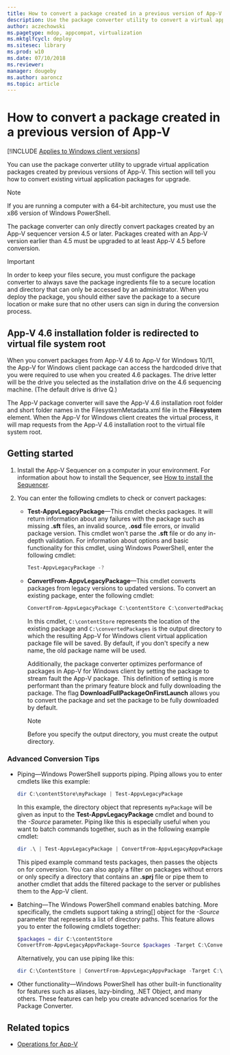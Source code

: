 ```yaml
---
title: How to convert a package created in a previous version of App-V (Windows 10/11)
description: Use the package converter utility to convert a virtual application package created in a previous version of App-V.
author: aczechowski
ms.pagetype: mdop, appcompat, virtualization
ms.mktglfcycl: deploy
ms.sitesec: library
ms.prod: w10
ms.date: 07/10/2018
ms.reviewer: 
manager: dougeby
ms.author: aaroncz
ms.topic: article
---
```

# How to convert a package created in a previous version of App-V

[!INCLUDE [Applies to Windows client versions](../includes/applies-to-windows-client-versions.md)]

You can use the package converter utility to upgrade virtual application packages created by previous versions of App-V. This section will tell you how to convert existing virtual application packages for upgrade.

>[!NOTE]
>If you are running a computer with a 64-bit architecture, you must use the x86 version of Windows PowerShell.

The package converter can only directly convert packages created by an App-V sequencer version 4.5 or later. Packages created with an App-V version earlier than 4.5 must be upgraded to at least App-V 4.5 before conversion.

>[!IMPORTANT]
>In order to keep your files secure, you must configure the package converter to always save the package ingredients file to a secure location and directory that can only be accessed by an administrator. When you deploy the package, you should either save the package to a secure location or make sure that no other users can sign in during the conversion process.

## App-V 4.6 installation folder is redirected to virtual file system root

When you convert packages from App-V 4.6 to App-V for Windows 10/11, the App-V for Windows client package can access the hardcoded drive that you were required to use when you created 4.6 packages. The drive letter will be the drive you selected as the installation drive on the 4.6 sequencing machine. (The default drive is drive Q.)

The App-V package converter will save the App-V 4.6 installation root folder and short folder names in the FilesystemMetadata.xml file in the **Filesystem** element. When the App-V for Windows client creates the virtual process, it will map requests from the App-V 4.6 installation root to the virtual file system root.

## Getting started

1. Install the App-V Sequencer on a computer in your environment. For information about how to install the Sequencer, see [How to install the Sequencer](appv-install-the-sequencer.md).

2. You can enter the following cmdlets to check or convert packages:

   - **Test-AppvLegacyPackage**—This cmdlet checks packages. It will return information about any failures with the package such as missing **.sft** files, an invalid source, **.osd** file errors, or invalid package version. This cmdlet won't parse the **.sft** file or do any in-depth validation. For information about options and basic functionality for this cmdlet, using Windows PowerShell, enter the following cmdlet:

     ```PowerShell
     Test-AppvLegacyPackage -?
     ```

   - **ConvertFrom-AppvLegacyPackage**—This cmdlet converts packages from legacy versions to updated versions. To convert an existing package, enter the following cmdlet:

     ```PowerShell
     ConvertFrom-AppvLegacyPackage C:\contentStore C:\convertedPackages
     ```

     In this cmdlet, `C:\contentStore` represents the location of the existing package and `C:\convertedPackages` is the output directory to which the resulting App-V for Windows client virtual application package file will be saved. By default, if you don't specify a new name, the old package name will be used.

     Additionally, the package converter optimizes performance of packages in App-V for Windows client by setting the package to stream fault the App-V package.  This definition of setting is more performant than the primary feature block and fully downloading the package. The flag **DownloadFullPackageOnFirstLaunch** allows you to convert the package and set the package to be fully downloaded by default.

     > [!NOTE]
     > Before you specify the output directory, you must create the output directory.

### Advanced Conversion Tips

- Piping—Windows PowerShell supports piping. Piping allows you to enter cmdlets like this example:

    ```PowerShell
    dir C:\contentStore\myPackage | Test-AppvLegacyPackage
    ```

    In this example, the directory object that represents `myPackage` will be given as input to the **Test-AppvLegacyPackage** cmdlet and bound to the *-Source* parameter. Piping like this is especially useful when you want to batch commands together, such as in the following example cmdlet:
     
    ```PowerShell
    dir .\ | Test-AppvLegacyPackage | ConvertFrom-AppvLegacyAppvPackage -Target .\ConvertedPackages
    ```
      
    This piped example command tests packages, then passes the objects on for conversion. You can also apply a filter on packages without errors or only specify a directory that contains an **.sprj** file or pipe them to another cmdlet that adds the filtered package to the server or publishes them to the App-V client.

- Batching—The Windows PowerShell command enables batching. More specifically, the cmdlets support taking a string\[\] object for the *-Source* parameter that represents a list of directory paths. This feature allows you to enter the following cmdlets together:

  ```PowerShell
  $packages = dir C:\contentStore
  ConvertFrom-AppvLegacyAppvPackage-Source $packages -Target C:\ConvertedPackages
  ```

  Alternatively, you can use piping like this:

  ```PowerShell
  dir C:\ContentStore | ConvertFrom-AppvLegacyAppvPackage -Target C:\ConvertedPackages
  ```

- Other functionality—Windows PowerShell has other built-in functionality for features such as aliases, lazy-binding, .NET Object, and many others. These features can help you create advanced scenarios for the Package Converter.


## Related topics

- [Operations for App-V](appv-operations.md)
